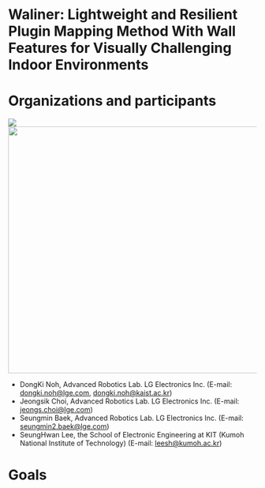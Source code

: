 # Waliner: Lightweight and Resilient Plugin Mapping Method With Wall Features for Visually Challenging Indoor Environments

# Organizations and participants
 ![](https://www.lge.co.kr/lgekor/asset/company/images/about/ci_img03.jpg)
 <img src="https://github.com/user-attachments/assets/1b1c1e71-c8ec-4f00-a9ed-2debe772af98" width="900" height="500"/>
 
* DongKi Noh, Advanced Robotics Lab. LG Electronics Inc. (E-mail: dongki.noh@lge.com, dongki.noh@kaist.ac.kr)
* Jeongsik Choi, Advanced Robotics Lab. LG Electronics Inc. (E-mail: jeongs.choi@lge.com)
* Seungmin Baek, Advanced Robotics Lab. LG Electronics Inc. (E-mail: seungmin2.baek@lge.com)
* SeungHwan Lee, the School of Electronic Engineering at KIT (Kumoh National Institute of Technology) (E-mail: leesh@kumoh.ac.kr)


# Goals
